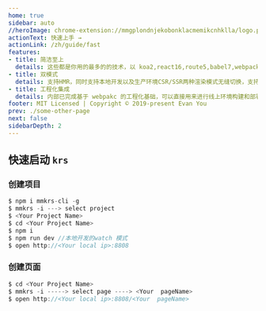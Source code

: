 ```yaml
---
home: true
sidebar: auto
//heroImage: chrome-extension://mmgplondnjekobonklacmemikcnhklla/logo.png
actionText: 快速上手 →
actionLink: /zh/guide/fast
features:
- title: 简洁至上
  details: 这些都是你用的最多的的技术，以 koa2,react16,route5,babel7,webpack4搭建而成，上手容易，可快速进入开发
- title: 双模式
  details: 支持HMR，同时支持本地开发以及生产环境CSR/SSR两种渲染模式无缝切换，支持定制特定组件的渲染模式
- title: 工程化集成
  details: 内部已完成基于 webpakc 的工程化基础，可以直接用来进行线上环境构建和部署
footer: MIT Licensed | Copyright © 2019-present Evan You
prev: ./some-other-page
next: false
sidebarDepth: 2
---
```


## 快速启动 `krs`
### 创建项目
```javascript
$ npm i mmkrs-cli -g
$ mmkrs -i ---> select project
$ <Your Project Name>
$ cd <Your Project Name>
$ npm i
$ npm run dev //本地开发的watch 模式
$ open http://<Your local ip>:8808
```
### 创建页面

``` javascript
$ cd <Your Project Name>
$ mmkrs -i -----> select page ----> <Your  pageName>
$ open http://<Your local ip>:8808/<Your  pageName>
```